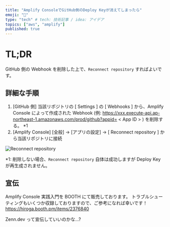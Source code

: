 ```yaml
---
title: "Amplify ConsoleでGitHub側のDeploy Keyが消えてしまったら"
emoji: "🔖"
type: "tech" # tech: 技術記事 / idea: アイデア
topics: ["aws", "amplify"]
published: true
---
```


# TL;DR

GitHub 側の Webhook を削除した上で、`Reconnect repository` すればよいです。

## 詳細な手順

1. [GitHub 側] 当該リポジトリの [ Settings ] の [ Webhooks ] から、Amplify Console によって作成された Webhook (例: https://xxx.execute-api.ap-northeast-1.amazonaws.com/prod/github?appid= < App ID > ) を削除する。 \*1
2. [Amplify Console] [全般] → [アプリの設定] → [ Reconnect repository ] から当該リポジトリに接続

![Reconnect repository](https://storage.googleapis.com/zenn-user-upload/bgcuqeolq8s6z2cyjhit5i31tawp)

\*1: 削除しない場合、`Reconnect repository` 自体は成功しますが Deploy Key が再生成されません。

## 宣伝

Amplify Console 実践入門を BOOTH にて販売しております。
トラブルシューティングもいくつか収録しておりますので、ご参考になれば幸いです！
https://hiroga.booth.pm/items/2376840

Zenn.dev って宣伝していいのかな...?
